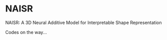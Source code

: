 # NAISR
NAISR: A 3D Neural Additive Model for Interpretable Shape Representation


Codes on the way...
